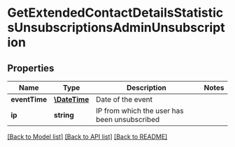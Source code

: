 # GetExtendedContactDetailsStatisticsUnsubscriptionsAdminUnsubscription

## Properties
Name | Type | Description | Notes
------------ | ------------- | ------------- | -------------
**eventTime** | [**\DateTime**](\DateTime.md) | Date of the event | 
**ip** | **string** | IP from which the user has been unsubscribed | 

[[Back to Model list]](../../README.md#documentation-for-models) [[Back to API list]](../../README.md#documentation-for-api-endpoints) [[Back to README]](../../README.md)


